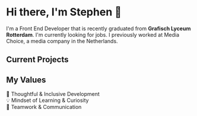 # Hi there, I'm Stephen 👋

I'm a Front End Developer that is recently graduated from <strong>Grafisch Lyceum Rotterdam</strong>. I'm currently looking for jobs. I previously worked at Media Choice, a media company in the Netherlands.

## Current Projects <br/>

>

## My Values

🧠 Thoughtful & Inclusive Development <br/>
💡 Mindset of Learning & Curiosity <br/>
👐 Teamwork & Communication <br/>
